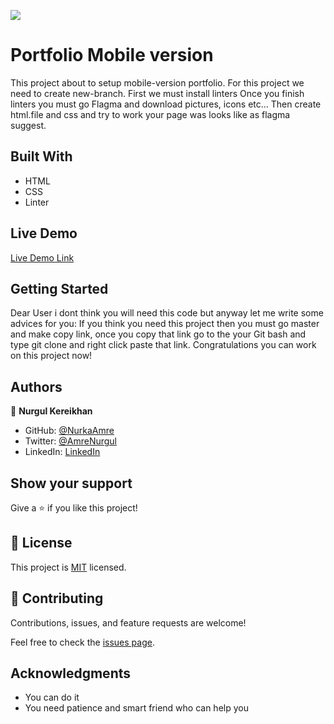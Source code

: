 
![](https://img.shields.io/badge/Microverse-blueviolet)

# Portfolio Mobile version
This project about to setup mobile-version portfolio.
For this project we need to create new-branch.
First we must install linters
Once you finish linters you must go Flagma and download pictures, icons etc...
Then create html.file and css and try to work your page was looks like as flagma suggest.


## Built With

- HTML
- CSS
- Linter

## Live Demo 
[Live Demo Link](https://nurkaamre.github.io/portfolio-mobile-version/)

## Getting Started
Dear User i dont think you will need this code but anyway let me write some advices for you:
If you think you need this project then you must go master and make copy link, once you copy that link go to the your Git bash and type git clone and right click paste that link. Congratulations you can work on this project now!


## Authors

👤 **Nurgul Kereikhan**

- GitHub: [@NurkaAmre](https://github.com/NurkaAmre)
- Twitter: [@AmreNurgul](https://twitter.com/AmreNurgul)
- LinkedIn: [LinkedIn](www.linkedin.com/in/amre-nurgul)

## Show your support

Give a ⭐️ if you like this project!

## 📝 License

This project is [MIT](./MIT.md) licensed.

## 🤝 Contributing

Contributions, issues, and feature requests are welcome!

Feel free to check the [issues page](https://github.com/NurkaAmre/portfolio-mobile-version).

## Acknowledgments

- You can do it
- You need patience and smart friend who can help you 

